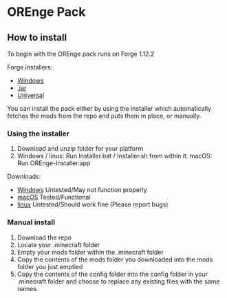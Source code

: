 # OREnge Pack

## How to install

To begin with the OREnge pack runs on Forge 1.12.2

Forge installers:
* [Windows](https://github.com/LordDecapo/OREmodded/raw/master/forge-1.12.2-14.23.4.2705-installer-win.exe)
* [.jar](https://github.com/LordDecapo/OREmodded/raw/master/forge-1.12.2-14.23.4.2705-installer.jar)
* [Universal](https://github.com/LordDecapo/OREmodded/raw/master/forge-1.12.2-14.23.4.2705-universal.jar)

You can install the pack either by using the installer which automatically fetches the mods from the repo and puts them in place, or manually.

### Using the installer

1. Download and unzip folder for your platform
2. Windows / linux: Run Installer.bat / Installer.sh from within it. macOS: Run OREnge-Installer.app

Downloads:
* [Windows](https://drive.google.com/uc?export=download&id=1hA7Ay6CMSBc6vNEXKgAL3hN7G39Kib0H) Untested/May not function properly
* [macOS](https://drive.google.com/uc?export=download&id=1zY6jfiVpCNUXcdQfKtGkC7J1slzdcabD)   Tested/Functional
* [linux](https://drive.google.com/uc?export=download&id=1Lw83slBpBdlatPlkWJ7cBdRT1EhjSHh2)   Untested/Should work fine (Please report bugs)

### Manual install

1. Download the repo
2. Locate your .minecraft folder
3. Empty your mods folder within the .minecraft folder
4. Copy the contents of the mods folder you downloaded into the mods folder you just emptied
5. Copy the contents of the config folder into the config folder in your .minecraft folder and choose to replace any existing files with the same names.
